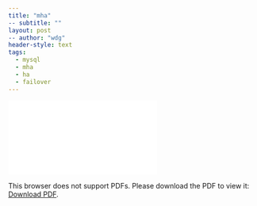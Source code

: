 ```yaml
---
title: "mha"
-- subtitle: ""
layout: post
-- author: "wdg"
header-style: text
tags:
  - mysql
  - mha
  - ha
  - failover
---
```


<object data="/file/automatedmasterfailover-110413092823-phpapp01.pdf" type="application/pdf" width="1000px" height="700px">
    <embed src="/file/automatedmasterfailover-110413092823-phpapp01.pdf">
        <p>This browser does not support PDFs. Please download the PDF to view it: <a href="/file/automatedmasterfailover-110413092823-phpapp01.pdf">Download PDF</a>.</p>
    </embed>
</object>
